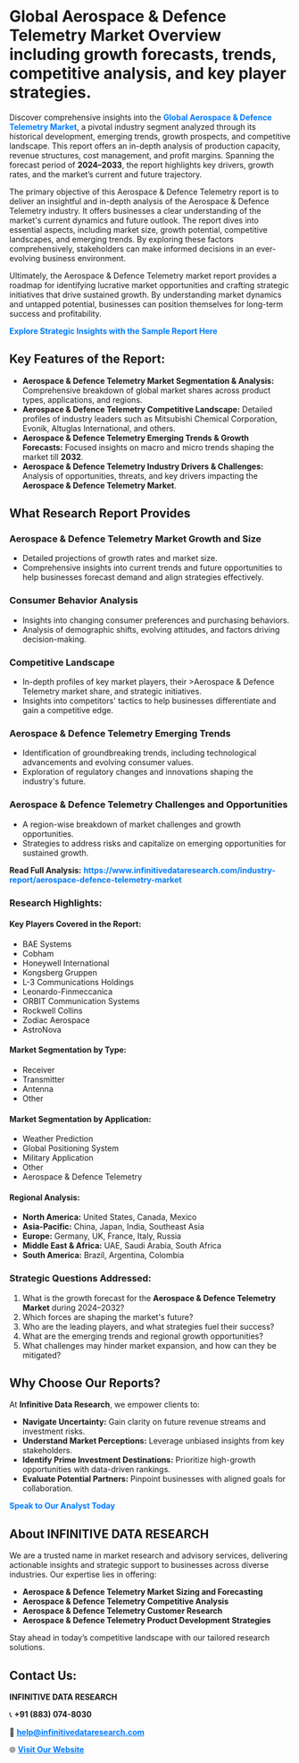 <h1>Global Aerospace & Defence Telemetry Market Overview including growth forecasts, trends, competitive analysis, and key player strategies.</h1>
<p>
Discover comprehensive insights into the 
<a href="https://www.infinitivedataresearch.com/industry-report/aerospace-defence-telemetry-market" rel="dofollow" style="color: #007BFF; text-decoration: none;"><strong>Global Aerospace & Defence Telemetry Market</strong></a>, a pivotal industry segment analyzed through its historical development, emerging trends, growth prospects, and competitive landscape. This report offers an in-depth analysis of production capacity, revenue structures, cost management, and profit margins. Spanning the forecast period of <strong>2024–2033</strong>, the report highlights key drivers, growth rates, and the market’s current and future trajectory.
</p>
<p>
The primary objective of this Aerospace & Defence Telemetry report is to deliver an insightful and in-depth analysis of the Aerospace & Defence Telemetry industry. It offers businesses a clear understanding of the market's current dynamics and future outlook. The report dives into essential aspects, including market size, growth potential, competitive landscapes, and emerging trends. By exploring these factors comprehensively, stakeholders can make informed decisions in an ever-evolving business environment.
</p>
<p>
Ultimately, the Aerospace & Defence Telemetry market report provides a roadmap for identifying lucrative market opportunities and crafting strategic initiatives that drive sustained growth. By understanding market dynamics and untapped potential, businesses can position themselves for long-term success and profitability.
</p>
<p>
<a href="https://www.infinitivedataresearch.com/request-sample/reportId=102859" style="color: #007BFF; text-decoration: none;"><strong>Explore Strategic Insights with the Sample Report Here</strong></a>
</p>

<h2>Key Features of the Report:</h2>
<ul>
<li><strong>Aerospace & Defence Telemetry Market Segmentation & Analysis:</strong> Comprehensive breakdown of global market shares across product types, applications, and regions.</li>
<li><strong>Aerospace & Defence Telemetry Competitive Landscape:</strong> Detailed profiles of industry leaders such as Mitsubishi Chemical Corporation, Evonik, Altuglas International, and others.</li>
<li><strong>Aerospace & Defence Telemetry Emerging Trends & Growth Forecasts:</strong> Focused insights on macro and micro trends shaping the market till <strong>2032</strong>.</li>
<li><strong>Aerospace & Defence Telemetry Industry Drivers & Challenges:</strong> Analysis of opportunities, threats, and key drivers impacting the <strong>Aerospace & Defence Telemetry Market</strong>.</li>
</ul>

<h2>What Research Report Provides</h2>
<h3>Aerospace & Defence Telemetry Market Growth and Size</h3>
<ul>
<li>Detailed projections of growth rates and market size.</li>
<li>Comprehensive insights into current trends and future opportunities to help businesses forecast demand and align strategies effectively.</li>
</ul>

<h3>Consumer Behavior Analysis</h3>
<ul>
<li>Insights into changing consumer preferences and purchasing behaviors.</li>
<li>Analysis of demographic shifts, evolving attitudes, and factors driving decision-making.</li>
</ul>

<h3>Competitive Landscape</h3>
<ul>
<li>In-depth profiles of key market players, their >Aerospace & Defence Telemetry market share, and strategic initiatives.</li>
<li>Insights into competitors' tactics to help businesses differentiate and gain a competitive edge.</li>
</ul>

<h3>Aerospace & Defence Telemetry Emerging Trends</h3>
<ul>
<li>Identification of groundbreaking trends, including technological advancements and evolving consumer values.</li>
<li>Exploration of regulatory changes and innovations shaping the industry's future.</li>
</ul>

<h3>Aerospace & Defence Telemetry Challenges and Opportunities</h3>
<ul>
<li>A region-wise breakdown of market challenges and growth opportunities.</li>
<li>Strategies to address risks and capitalize on emerging opportunities for sustained growth.</li>
</ul>
<p><strong>Read Full Analysis:</strong> <a href="https://www.infinitivedataresearch.com/industry-report/aerospace-defence-telemetry-market" rel="dofollow" style="color: #007BFF; text-decoration: none;"><strong>https://www.infinitivedataresearch.com/industry-report/aerospace-defence-telemetry-market</strong></a></p>
<h3>Research Highlights:</h3>
<h4>Key Players Covered in the Report:</h4>
<ul><li>BAE Systems</li><li>Cobham</li><li>Honeywell International</li><li>Kongsberg Gruppen</li><li>L-3 Communications Holdings</li><li>Leonardo-Finmeccanica</li><li>ORBIT Communication Systems</li><li>Rockwell Collins</li><li>Zodiac Aerospace</li><li>AstroNova</li></ul>
<h4>Market Segmentation by Type:</h4>
<ul><li>Receiver</li><li>Transmitter</li><li>Antenna</li><li>Other</li></ul>
<h4>Market Segmentation by Application:</h4>
<ul><li>Weather Prediction</li><li>Global Positioning System</li><li>Military Application</li><li>Other</li><li>Aerospace &amp; Defence Telemetry</li></ul>

<h4>Regional Analysis:</h4>
<ul>
<li><strong>North America:</strong> United States, Canada, Mexico</li>
<li><strong>Asia-Pacific:</strong> China, Japan, India, Southeast Asia</li>
<li><strong>Europe:</strong> Germany, UK, France, Italy, Russia</li>
<li><strong>Middle East & Africa:</strong> UAE, Saudi Arabia, South Africa</li>
<li><strong>South America:</strong> Brazil, Argentina, Colombia</li>
</ul>

<h3>Strategic Questions Addressed:</h3>
<ol>
<li>What is the growth forecast for the <strong>Aerospace & Defence Telemetry Market</strong> during 2024–2032?</li>
<li>Which forces are shaping the market's future?</li>
<li>Who are the leading players, and what strategies fuel their success?</li>
<li>What are the emerging trends and regional growth opportunities?</li>
<li>What challenges may hinder market expansion, and how can they be mitigated?</li>
</ol>

<h2>Why Choose Our Reports?</h2>
<p>At <strong>Infinitive Data Research</strong>, we empower clients to:</p>
<ul>
<li><strong>Navigate Uncertainty:</strong> Gain clarity on future revenue streams and investment risks.</li>
<li><strong>Understand Market Perceptions:</strong> Leverage unbiased insights from key stakeholders.</li>
<li><strong>Identify Prime Investment Destinations:</strong> Prioritize high-growth opportunities with data-driven rankings.</li>
<li><strong>Evaluate Potential Partners:</strong> Pinpoint businesses with aligned goals for collaboration.</li>
</ul>
<p><a href="https://www.infinitivedataresearch.com/industry-report/aerospace-defence-telemetry-market" rel="dofollow" style="color: #007BFF; text-decoration: none;"><strong>Speak to Our Analyst Today</strong></a></p>

<h2>About INFINITIVE DATA RESEARCH</h2>
<p>We are a trusted name in market research and advisory services, delivering actionable insights and strategic support to businesses across diverse industries. Our expertise lies in offering:</p>
<ul>
<li><strong>Aerospace & Defence Telemetry Market Sizing and Forecasting</strong></li>
<li><strong>Aerospace & Defence Telemetry Competitive Analysis</strong></li>
<li><strong>Aerospace & Defence Telemetry Customer Research</strong></li>
<li><strong>Aerospace & Defence Telemetry Product Development Strategies</strong></li>
</ul>
<p>Stay ahead in today’s competitive landscape with our tailored research solutions.</p>

<h2>Contact Us:</h2>
<p><strong>INFINITIVE DATA RESEARCH</strong></p>
<p>📞 <strong>+91 (883) 074-8030</strong></p>
<p>📧 <strong><a href="mailto:help@infinitivedataresearch.com" style="color: #007BFF;">help@infinitivedataresearch.com</a></strong></p>
<p>🌐 <strong><a href="https://www.infinitivedataresearch.com" rel="dofollow" style="color: #007BFF;">Visit Our Website</a></strong></p>